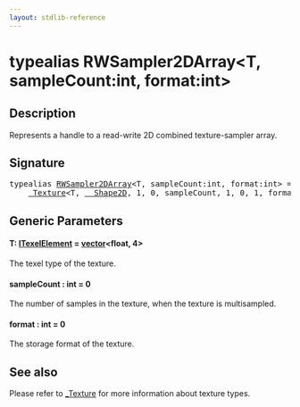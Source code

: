 ```yaml
---
layout: stdlib-reference
---
```


# typealias RWSampler2DArray\<T, sampleCount:int, format:int\>

## Description

Represents a handle to a read-write 2D combined texture-sampler array.

## Signature

<pre>
<span class='code_keyword'>typealias</span> <a href="rwsampler2darray-012ab" class="code_type">RWSampler2DArray</a>&lt;T, sampleCount:<span class="code_keyword">int</span>, format:<span class="code_keyword">int</span>&gt; = 
    <a href="../types/0texture-01/index" class="code_type">_Texture</a>&lt;T, <a href="../types/0_shape2d-028/index" class="code_type">__Shape2D</a>, 1, 0, sampleCount, 1, 0, 1, format&gt;;
</pre>

## Generic Parameters

####  <a id="typeparam-T"></a>T: [ITexelElement](../interfaces/itexelelement-016/index) = [vector](../types/vector/index)\<float, 4\>
The texel type of the texture.

####  <a id="decl-sampleCount"></a>sampleCount  : int = 0
The number of samples in the texture, when the texture is multisampled.

####  <a id="decl-format"></a>format  : int = 0
The storage format of the texture.


## See also

Please refer to <span class='code'><a href="../types/0texture-01/index" class="code_type">_Texture</a></span> for more information about texture types.


